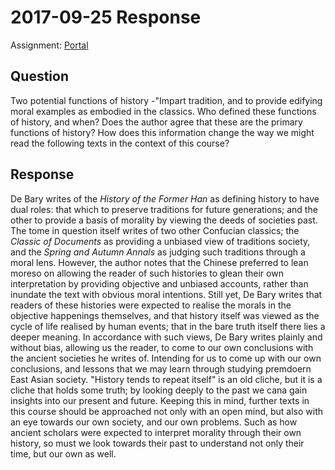 # 2017-09-25 Response

Assignment: [Portal](https://portal.utoronto.ca/bbcswebdav/pid-6284524-dt-content-rid-39730491_2/courses/Fall-2017-EAS103H1-F-LEC0101/EAS103H%20Reading%20Response%20%231.pdf)

## Question 
Two potential functions of history -"Impart tradition, and to provide edifying moral examples as embodied in the classics.
Who defined these functions of history, and when?
Does the author agree that these are the primary functions of history? 
How does this information change the way we might read the following texts in the context of this course?


## Response

De Bary writes of the *History of the Former Han* as defining history to have dual roles: that which to preserve traditions for future generations; and the other to provide a basis of morality by viewing the deeds of societies past. The tome in question itself writes of two other Confucian classics; the *Classic of Documents* as providing a unbiased view of traditions society, and the *Spring and Autumn Annals* as judging such traditions through a moral lens. However, the author notes that the Chinese preferred to lean moreso on allowing the reader of such histories to glean their own interpretation by providing objective and unbiased accounts, rather than inundate the text with obvious moral intentions. Still yet, De Bary writes that readers of these histories were expected to realise the morals in the objective happenings themselves, and that history itself was viewed as the cycle of life realised by human events; that in the bare truth itself there lies a deeper meaning. In accordance with such views, De Bary writes plainly and without bias, allowing us the reader, to come to our own conclusions with the ancient societies he writes of. Intending for us to come up with our own conclusions, and lessons that we may learn through studying premdoern East Asian society. "History tends to repeat itself" is an old cliche, but it is a cliche that holds some truth; by looking deeply to the past we cana gain insights into our present and future. Keeping this in mind, further texts in this course should be approached not only with an open mind, but also with an eye towards our own society, and our own problems. Such as how ancient scholars were expected to interpret morality through their own history, so must we look towards their past to understand not only their time, but our own as well.